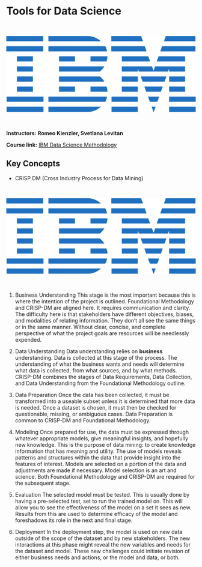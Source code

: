 # Tools for Data Science

<br>

<p align="center">
	<img src="https://github.com/waiyankyaw961999/IBM-Data-Science-Professional-Certificate/blob/main/ibm.svg" title="IBM" alt="IBM" />
</p>

<br>

**Instructors: Romeo Kienzler, Svetlana Levitan**

**Course link:** [IBM Data Science Methodology](https://www.coursera.org/learn/data-science-methodology)

## Key Concepts

- CRISP DM (Cross Industry Process for Data Mining)

<br>

<p align="center">
	<img src="https://github.com/waiyankyaw961999/IBM_Data_Science_Professional_Certificate/blob/main/ibm.svg" title="IBM" alt="IBM" />
</p>

<br>

   1. Business Understanding
       This stage is the most important because this is where the intention of the project is outlined. Foundational Methodology and CRISP-DM are aligned here. It requires communication and clarity. The difficulty here is that stakeholders have different objectives, biases, and modalities of relating information. They don’t all see the same things or in the same manner. Without clear, concise, and complete perspective of what the project goals are resources will be needlessly expended.
       
   2. Data Understanding
       Data understanding relies on **business** understanding. Data is collected at this stage of the process. The understanding of what the business wants and needs will determine what data is collected, from what sources, and by what methods. CRISP-DM combines the stages of Data Requirements, Data Collection, and Data Understanding from the Foundational Methodology outline.

   3. Data Preparation
       Once the data has been collected, it must be transformed into a useable subset unless it is determined that more data is needed. Once a dataset is chosen, it must then be checked for questionable, missing, or ambiguous cases. Data Preparation is common to CRISP-DM and Foundational Methodology.

   4. Modeling
       Once prepared for use, the data must be expressed through whatever appropriate models, give meaningful insights, and hopefully new knowledge. This is the purpose of data mining: to create knowledge information that has meaning and utility. The use of models reveals patterns and structures within the data that provide insight into the features of interest. Models are selected on a portion of the data and adjustments are made if necessary. Model selection is an art and science. Both Foundational Methodology and CRISP-DM are required for the subsequent stage.
       
   5. Evaluation
       The selected model must be tested. This is usually done by having a pre-selected test, set to run the trained model on. This will allow you to see the effectiveness of the model on a set it sees as new. Results from this are used to determine efficacy of the model and foreshadows its role in the next and final stage.

   6. Deployment
       In the deployment step, the model is used on new data outside of the scope of the dataset and by new stakeholders. The new interactions at this phase might reveal the new variables and needs for the dataset and model. These new challenges could initiate revision of either business needs and actions, or the model and data, or both.
